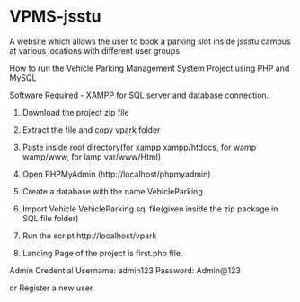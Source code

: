 # VPMS-jsstu
A website which allows the user to book a parking slot inside jssstu campus at various locations with different user groups

How to run the Vehicle Parking Management System Project using PHP and MySQL

Software Required - XAMPP for SQL server and database connection.

1. Download the project zip file

2. Extract the file and copy vpark folder

3. Paste inside root directory(for xampp xampp/htdocs, for wamp wamp/www, for lamp var/www/Html)

4. Open PHPMyAdmin (http://localhost/phpmyadmin)

5. Create a database with the name VehicleParking

6. Import Vehicle VehicleParking.sql file(given inside the zip package in SQL file folder)

7. Run the script http://localhost/vpark

8. Landing Page of the project is first.php file. 

Admin Credential
Username: admin123
Password: Admin@123

or Register a new user.


